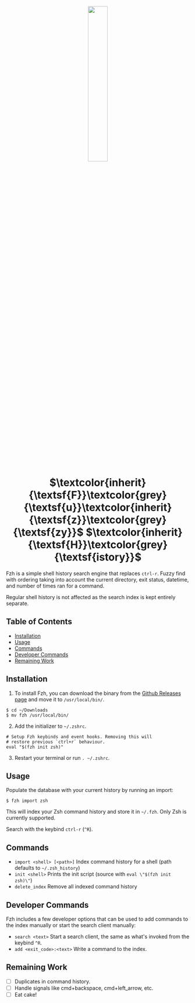 <h1 align="center">
  <img src="https://user-images.githubusercontent.com/1145873/233561842-e836ba15-d6f4-458b-b4cd-3e7465885ff4.png" width="33%" >
  <br>
  $\textcolor{inherit}{\textsf{F}}\textcolor{grey}{\textsf{u}}\textcolor{inherit}{\textsf{z}}\textcolor{grey}{\textsf{zy}}$ $\textcolor{inherit}{\textsf{H}}\textcolor{grey}{\textsf{istory}}$
  <br>
</h1>

Fzh is a simple shell history search engine that replaces `ctrl-r`. Fuzzy find with ordering taking into account the current directory, exit status, datetime, and number of times ran for a command.

Regular shell history is not affected as the search index is kept entirely separate.

## Table of Contents

- [Installation](#installation)
- [Usage](#usage)
- [Commands](#commands)
- [Developer Commands](#developer-commands)
- [Remaining Work](#remaining-work)

## Installation

1. To install Fzh, you can download the binary from the [Github Releases page](https://github.com/pheen/fzh/releases) and move it to `/usr/local/bin/`.

```
$ cd ~/Downloads
$ mv fzh /usr/local/bin/
```

2. Add the initializer to `~/.zshrc`.

```
# Setup Fzh keybinds and event hooks. Removing this will
# restore previous `ctrl+r` behaviour.
eval "$(fzh init zsh)"
```

3. Restart your terminal or run `. ~/.zshrc`.

## Usage

Populate the database with your current history by running an import:

```
$ fzh import zsh
```

This will index your Zsh command history and store it in `~/.fzh`. Only Zsh is currently supported.

Search with the keybind `ctrl-r` (`^R`).

## Commands

- `import <shell> [<path>]` Index command history for a shell (path defaults to `~/.zsh_history`)
- `init <shell>` Prints the init script (source with `eval \"$(fzh init zsh)\"`)
- `delete_index` Remove all indexed command history

## Developer Commands

Fzh includes a few developer options that can be used to add commands to the index manually or start the search client manually:

- `search <text>` Start a search client, the same as what's invoked from the keybind `^R`.
- `add <exit_code>:<text>` Write a command to the index.

## Remaining Work

- [ ] Duplicates in command history.
- [ ] Handle signals like cmd+backspace, cmd+left_arrow, etc.
- [ ] Eat cake!
